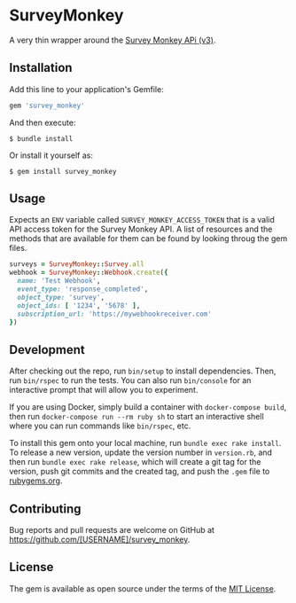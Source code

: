 # SurveyMonkey

A very thin wrapper around the [Survey Monkey APi (v3)](https://developer.surveymonkey.com/api/v3/).

## Installation

Add this line to your application's Gemfile:

```ruby
gem 'survey_monkey'
```

And then execute:

    $ bundle install

Or install it yourself as:

    $ gem install survey_monkey

## Usage

Expects an `ENV` variable called `SURVEY_MONKEY_ACCESS_TOKEN` that is a valid API access token for the Survey Monkey API. A list of resources and the methods that are available for them can be found by looking throug the gem files.

```ruby
surveys = SurveyMonkey::Survey.all
webhook = SurveyMonkey::Webhook.create({
  name: 'Test Webhook',
  event_type: 'response_completed',
  object_type: 'survey',
  object_ids: [ '1234', '5678' ],
  subscription_url: 'https://mywebhookreceiver.com'
})

```

## Development

After checking out the repo, run `bin/setup` to install dependencies. Then, run `bin/rspec` to run the tests. You can also run `bin/console` for an interactive prompt that will allow you to experiment.

If you are using Docker, simply build a container with `docker-compose build`, then run `docker-compose run --rm ruby sh` to start an interactive shell where you can run commands like `bin/rspec`, etc.

To install this gem onto your local machine, run `bundle exec rake install`. To release a new version, update the version number in `version.rb`, and then run `bundle exec rake release`, which will create a git tag for the version, push git commits and the created tag, and push the `.gem` file to [rubygems.org](https://rubygems.org).

## Contributing

Bug reports and pull requests are welcome on GitHub at https://github.com/[USERNAME]/survey_monkey.

## License

The gem is available as open source under the terms of the [MIT License](https://opensource.org/licenses/MIT).
